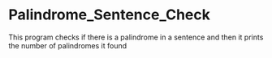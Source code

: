 # Palindrome_Sentence_Check
This program checks if there is a palindrome in a sentence and then it prints the number of palindromes it found
